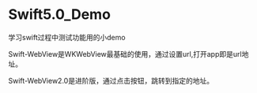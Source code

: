 # Swift5.0_Demo
学习swift过程中测试功能用的小demo

Swift-WebView是WKWebView最基础的使用，通过设置url,打开app即是url地址。

Swift-WebView2.0是进阶版，通过点击按钮，跳转到指定的地址。
